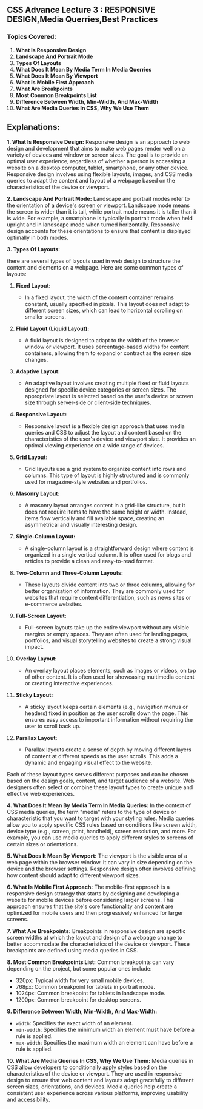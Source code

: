 ## CSS Advance Lecture 3 : RESPONSIVE DESIGN,Media Querries,Best Practices 

### Topics Covered:

1. **What Is Responsive Design**
2. **Landscape And Portrait Mode**
3. **Types Of Layouts**
4. **What Does It Mean By Media Term In Media Querries**
5. **What Does It Mean By Viewport**
6. **What Is Mobile First Approach**
7. **What Are Breakpoints**
8. **Most Common Breakpoints List**
9. **Difference Between Width, Min-Width, And Max-Width**
10. **What Are Media Queries In CSS, Why We Use Them**


## Explanations:


**1. What Is Responsive Design:**
   Responsive design is an approach to web design and development that aims to make web pages render well on a variety of devices and window or screen sizes. The goal is to provide an optimal user experience, regardless of whether a person is accessing a website on a desktop computer, tablet, smartphone, or any other device. Responsive design involves using flexible layouts, images, and CSS media queries to adapt the content and layout of a webpage based on the characteristics of the device or viewport.

**2. Landscape And Portrait Mode:**
   Landscape and portrait modes refer to the orientation of a device's screen or viewport. Landscape mode means the screen is wider than it is tall, while portrait mode means it is taller than it is wide. For example, a smartphone is typically in portrait mode when held upright and in landscape mode when turned horizontally. Responsive design accounts for these orientations to ensure that content is displayed optimally in both modes.

**3. Types Of Layouts:**
  
   there are several types of layouts used in web design to structure the content and elements on a webpage. Here are some common types of layouts:

1. **Fixed Layout:**
   - In a fixed layout, the width of the content container remains constant, usually specified in pixels. This layout does not adapt to different screen sizes, which can lead to horizontal scrolling on smaller screens.

2. **Fluid Layout (Liquid Layout):**
   - A fluid layout is designed to adapt to the width of the browser window or viewport. It uses percentage-based widths for content containers, allowing them to expand or contract as the screen size changes.

3. **Adaptive Layout:**
   - An adaptive layout involves creating multiple fixed or fluid layouts designed for specific device categories or screen sizes. The appropriate layout is selected based on the user's device or screen size through server-side or client-side techniques.

4. **Responsive Layout:**
   - Responsive layout is a flexible design approach that uses media queries and CSS to adjust the layout and content based on the characteristics of the user's device and viewport size. It provides an optimal viewing experience on a wide range of devices.

5. **Grid Layout:**
   - Grid layouts use a grid system to organize content into rows and columns. This type of layout is highly structured and is commonly used for magazine-style websites and portfolios.

6. **Masonry Layout:**
   - A masonry layout arranges content in a grid-like structure, but it does not require items to have the same height or width. Instead, items flow vertically and fill available space, creating an asymmetrical and visually interesting design.

7. **Single-Column Layout:**
   - A single-column layout is a straightforward design where content is organized in a single vertical column. It is often used for blogs and articles to provide a clean and easy-to-read format.

8. **Two-Column and Three-Column Layouts:**
   - These layouts divide content into two or three columns, allowing for better organization of information. They are commonly used for websites that require content differentiation, such as news sites or e-commerce websites.

9. **Full-Screen Layout:**
   - Full-screen layouts take up the entire viewport without any visible margins or empty spaces. They are often used for landing pages, portfolios, and visual storytelling websites to create a strong visual impact.

10. **Overlay Layout:**
    - An overlay layout places elements, such as images or videos, on top of other content. It is often used for showcasing multimedia content or creating interactive experiences.

11. **Sticky Layout:**
    - A sticky layout keeps certain elements (e.g., navigation menus or headers) fixed in position as the user scrolls down the page. This ensures easy access to important information without requiring the user to scroll back up.

12. **Parallax Layout:**
    - Parallax layouts create a sense of depth by moving different layers of content at different speeds as the user scrolls. This adds a dynamic and engaging visual effect to the website.

Each of these layout types serves different purposes and can be chosen based on the design goals, content, and target audience of a website. Web designers often select or combine these layout types to create unique and effective web experiences.

**4. What Does It Mean By Media Term In Media Queries:**
   In the context of CSS media queries, the term "media" refers to the type of device or characteristic that you want to target with your styling rules. Media queries allow you to apply specific CSS rules based on conditions like screen width, device type (e.g., screen, print, handheld), screen resolution, and more. For example, you can use media queries to apply different styles to screens of certain sizes or orientations.

**5. What Does It Mean By Viewport:**
   The viewport is the visible area of a web page within the browser window. It can vary in size depending on the device and the browser settings. Responsive design often involves defining how content should adapt to different viewport sizes.

**6. What Is Mobile First Approach:**
   The mobile-first approach is a responsive design strategy that starts by designing and developing a website for mobile devices before considering larger screens. This approach ensures that the site's core functionality and content are optimized for mobile users and then progressively enhanced for larger screens.

**7. What Are Breakpoints:**
   Breakpoints in responsive design are specific screen widths at which the layout and design of a webpage change to better accommodate the characteristics of the device or viewport. These breakpoints are defined using media queries in CSS.

**8. Most Common Breakpoints List:**
   Common breakpoints can vary depending on the project, but some popular ones include:
   - 320px: Typical width for very small mobile devices.
   - 768px: Common breakpoint for tablets in portrait mode.
   - 1024px: Common breakpoint for tablets in landscape mode.
   - 1200px: Common breakpoint for desktop screens.

**9. Difference Between Width, Min-Width, And Max-Width:**
   - `width`: Specifies the exact width of an element.
   - `min-width`: Specifies the minimum width an element must have before a rule is applied.
   - `max-width`: Specifies the maximum width an element can have before a rule is applied. 

**10. What Are Media Queries In CSS, Why We Use Them:**
    Media queries in CSS allow developers to conditionally apply styles based on the characteristics of the device or viewport. They are used in responsive design to ensure that web content and layouts adapt gracefully to different screen sizes, orientations, and devices. Media queries help create a consistent user experience across various platforms, improving usability and accessibility.
